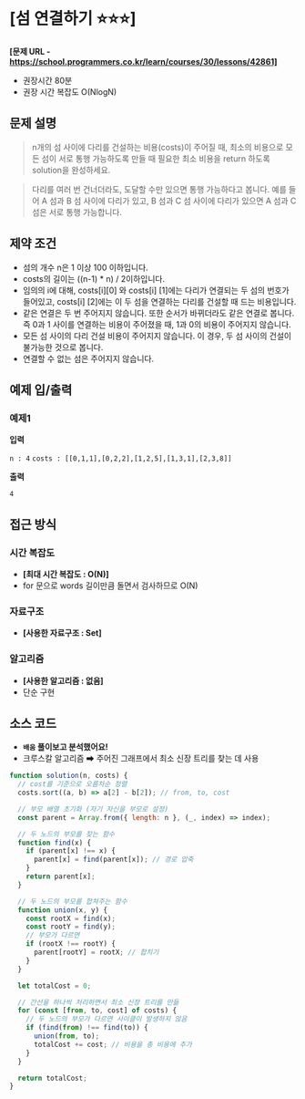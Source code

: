# [섬 연결하기 ⭐⭐⭐]

**[문제 URL - https://school.programmers.co.kr/learn/courses/30/lessons/42861]**

- 권장시간 80분
- 권장 시간 복잡도 O(NlogN)

## 문제 설명

> n개의 섬 사이에 다리를 건설하는 비용(costs)이 주어질 때, 최소의 비용으로 모든 섬이 서로 통행 가능하도록 만들 때 필요한 최소 비용을 return 하도록 solution을 완성하세요.

> 다리를 여러 번 건너더라도, 도달할 수만 있으면 통행 가능하다고 봅니다. 예를 들어 A 섬과 B 섬 사이에 다리가 있고, B 섬과 C 섬 사이에 다리가 있으면 A 섬과 C 섬은 서로 통행 가능합니다.

## 제약 조건

- 섬의 개수 n은 1 이상 100 이하입니다.
- costs의 길이는 ((n-1) \* n) / 2이하입니다.
- 임의의 i에 대해, costs[i][0] 와 costs[i] [1]에는 다리가 연결되는 두 섬의 번호가 들어있고, costs[i] [2]에는 이 두 섬을 연결하는 다리를 건설할 때 드는 비용입니다.
- 같은 연결은 두 번 주어지지 않습니다. 또한 순서가 바뀌더라도 같은 연결로 봅니다. 즉 0과 1 사이를 연결하는 비용이 주어졌을 때, 1과 0의 비용이 주어지지 않습니다.
- 모든 섬 사이의 다리 건설 비용이 주어지지 않습니다. 이 경우, 두 섬 사이의 건설이 불가능한 것으로 봅니다.
- 연결할 수 없는 섬은 주어지지 않습니다.

## 예제 입/출력

### 예제1

**입력**

`n : 4`
`costs : [[0,1,1],[0,2,2],[1,2,5],[1,3,1],[2,3,8]]`

**출력**

`4`

## 접근 방식

### 시간 복잡도

- **[최대 시간 복잡도 : O(N)]**
- for 문으로 words 길이만큼 돌면서 검사하므로 O(N)

### 자료구조

- **[사용한 자료구조 : Set]**

### 알고리즘

- **[사용한 알고리즘 : 없음]**
- 단순 구현

## 소스 코드

- **`배움` 풀이보고 분석했어요!**
- 크루스칼 알고리즘 ➡ 주어진 그래프에서 최소 신장 트리를 찾는 데 사용

```javascript
function solution(n, costs) {
  // cost를 기준으로 오름차순 정렬
  costs.sort((a, b) => a[2] - b[2]); // from, to, cost

  // 부모 배열 초기화 (자기 자신을 부모로 설정)
  const parent = Array.from({ length: n }, (_, index) => index);

  // 두 노드의 부모를 찾는 함수
  function find(x) {
    if (parent[x] !== x) {
      parent[x] = find(parent[x]); // 경로 압축
    }
    return parent[x];
  }

  // 두 노드의 부모를 합쳐주는 함수
  function union(x, y) {
    const rootX = find(x);
    const rootY = find(y);
    // 부모가 다르면
    if (rootX !== rootY) {
      parent[rootY] = rootX; // 합치기
    }
  }

  let totalCost = 0;

  // 간선을 하나씩 처리하면서 최소 신장 트리를 만듦
  for (const [from, to, cost] of costs) {
    // 두 노드의 부모가 다르면 사이클이 발생하지 않음
    if (find(from) !== find(to)) {
      union(from, to);
      totalCost += cost; // 비용을 총 비용에 추가
    }
  }

  return totalCost;
}
```
